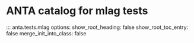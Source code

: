 <!--
  ~ Copyright (c) 2023-2024 Arista Networks, Inc.
  ~ Use of this source code is governed by the Apache License 2.0
  ~ that can be found in the LICENSE file.
  -->

# ANTA catalog for mlag tests

::: anta.tests.mlag
    options:
      show_root_heading: false
      show_root_toc_entry: false
      merge_init_into_class: false
